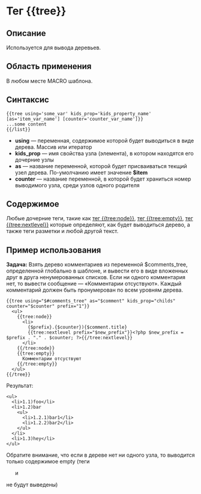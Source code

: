 # Тег {{tree}}
## Описание
Используется для вывода деревьев.

## Область применения
В любом месте MACRO шаблона.

## Синтаксис

    {{tree using='some_var' kids_prop='kids_property_name' [as='item_var_name'] [counter='counter_var_name']}}
    ...some content
    {{/list}}

* **using** — переменная, содержимое которой будет выводиться в виде дерева. Массив или итератор
* **kids_prop** — имя свойства узла (элемента), в котором находятся его дочерние узлы
* **as** — название переменной, которой будет присваиваться текщий узел дерева. По-умолчанию имеет значение **$item**
* **counter** — название переменной, в которой будет храниться номер выводимого узла, среди узлов одного родителя

## Содержимое
Любые дочерние теги, такие как [тег {{tree:node}}](./tree_node_tag.md), [тег {{tree:empty}}](./tree_empty_tag.md), [тег {{tree:nextlevel}}](./tree_nextlevel_tag.md) которые определяют, как будет выводиться дерево, а также теги разметки и любой другой текст.

## Пример использования
**Задача:** Взять дерево комментариев из переменной $comments_tree, определенной глобально в шаблоне, и вывести его в виде вложенных друг в друга ненумерованных списков. Если ни одного комментария нет, то вывести сообщение — «Комментарии отсуствуют». Каждый комментарий должен быть пронумерован по всем уровням дерева.

    {{tree using="$#comments_tree" as="$comment" kids_prop="childs" counter="$counter" prefix="1"}}
      <ul>
        {{tree:node}}
          <li>
            {$prefix}.{$counter}){$comment.title}
            {{tree:nextlevel prefix="$new_prefix"}}<?php $new_prefix = $prefix . "." . $counter; ?>{{/tree:nextlevel}}
          </li>
        {{/tree:node}}
        {{tree:empty}}
          Комментарии отсуствуют
        {{/tree:empty}}  
      </ul>
    {{/tree}}

Результат:

    <ul>
      <li>1.1)foo</li>
      <li>1.2)bar
        <ul>
          <li>1.2.1)bar1</li>
          <li>1.2.2)bar2</li>
        </ul>
      </li>
      <li>1.3)hey</li>
    </ul>

Обратите внимание, что если в дереве нет ни одного узла, то выводится только содержимое empty (теги <ul> и </ul> не будут выведены)
